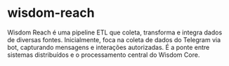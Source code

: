# wisdom-reach
Wisdom Reach é uma pipeline ETL que coleta, transforma e integra dados de diversas fontes. Inicialmente, foca na coleta de dados do Telegram via bot, capturando mensagens e interações autorizadas. É a ponte entre sistemas distribuídos e o processamento central do Wisdom Core.
